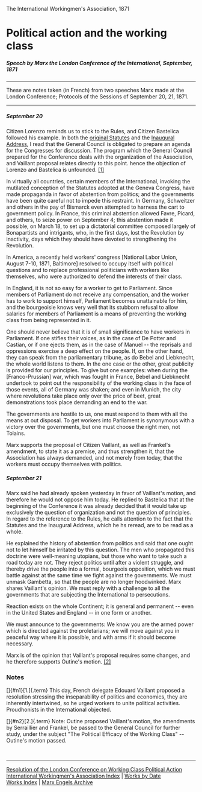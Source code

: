 The International Workingmen\'s Association, 1871

# Political action and the working class

##### Speech by Marx the London Conference of the International, September, 1871

------------------------------------------------------------------------

These are notes taken (in French) from two speeches Marx made at the
London Conference; Protocols of the Sessions of September 20, 21, 1871.

------------------------------------------------------------------------

##### September 20

Citizen Lorenzo reminds us to stick to the Rules, and Citizen Bastelica
followed his example. In both the [original
Statutes](../../../../../history/international/iwma/documents/1864/rules.htm)
and the [Inaugural Address](../../1864/10/27.htm), I read that the
General Council is obligated to prepare an agenda for the Congresses for
discussion. The program which the General Council prepared for the
Conference deals with the organization of the Association, and Vaillant
proposal relates directly to this point. hence the objection of Lorenzo
and Bastelica is unfounded. [\[1\]](#n1)

In virtually all countries, certain members of the International,
invoking the mutilated conception of the Statutes adopted at the Geneva
Congress, have made propaganda in favor of abstention from politics; and
the governments have been quite careful not to impede this restraint. In
Germany, Schweitzer and others in the pay of Bismarck even attempted to
harness the cart to government policy. In France, this criminal
abstention allowed Favre, Picard, and others, to seize power on
September 4; this abstention made it possible, on March 18, to set up a
dictatorial committee composed largely of Bonapartists and intrigants,
who, in the first days, lost the Revolution by inactivity, days which
they should have devoted to strengthening the Revolution.

In America, a recently held workers\' congress \[National Labor Union,
August 7-10, 1871, Baltimore\] resolved to occupy itself with political
questions and to replace professional politicians with workers like
themselves, who were authorized to defend the interests of their class.

In England, it is not so easy for a worker to get to Parliament. Since
members of Parliament do not receive any compensation, and the worker
has to work to support himself, Parliament becomes unattainable for him,
and the bourgeoisie knows very well that its stubborn refusal to allow
salaries for members of Parliament is a means of preventing the working
class from being represented in it.

One should never believe that it is of small significance to have
workers in Parliament. If one stifles their voices, as in the case of De
Potter and Castian, or if one ejects them, as in the case of Manuel \--
the reprisals and oppressions exercise a deep effect on the people. If,
on the other hand, they can speak from the parliamentary tribune, as do
Bebel and Liebknecht, the whole world listens to them. In the one case
or the other, great publicity is provided for our principles. To give
but one examples: when during the \[Franco-Prussian\] war, which was
fought in France, Bebel and Liebknecht undertook to point out the
responsibility of the working class in the face of those events, all of
Germany was shaken; and even in Munich, the city where revolutions take
place only over the price of beet, great demonstrations took place
demanding an end to the war.

The governments are hostile to us, one must respond to them with all the
means at out disposal. To get workers into Parliament is synonymous with
a victory over the governments, but one must choose the right men, not
Tolains.

Marx supports the proposal of Citizen Vaillant, as well as Frankel\'s
amendment, to state it as a premise, and thus strengthen it, that the
Association has always demanded, and not merely from today, that the
workers must occupy themselves with politics.

##### September 21

Marx said he had already spoken yesterday in favor of Vaillant\'s
motion, and therefore he would not oppose him today. He replied to
Bastelica that at the beginning of the Conference it was already decided
that it would take up exclusively the question of organization and not
the question of principles. In regard to the reference to the Rules, he
calls attention to the fact that the Statutes and the Inaugural Address,
which he hs reread, are to be read as a whole.

He explained the history of abstention from politics and said that one
ought not to let himself be irritated by this question. The men who
propagated this doctrine were well-meaning utopians, but those who want
to take such a road today are not. They reject politics until after a
violent struggle, and thereby drive the people into a formal, bourgeois
opposition, which we must battle against at the same time we fight
against the governments. We must unmask Gambetta, so that the people are
no longer hoodwinked. Marx shares Vaillant\'s opinion. We must reply
with a challenge to all the governments that are subjecting the
International to persecutions.

Reaction exists on the whole Continent; it is general and permanent \--
even in the United States and England \-- in one form or another.

We must announce to the governments: We know you are the armed power
which is directed against the proletarians; we will move against you in
peaceful way where it is possible, and with arms if it should become
necessary.

Marx is of the opinion that Vaillant\'s proposal requires some changes,
and he therefore supports Outine\'s motion. [\[2\]](#n2)

### Notes

[]{#n1}[1.]{.term} This day, French delegate Edouard Vaillant proposed a
resolution stressing the inseparability of politics and economics, they
are inherently intertwined, so he urged workers to unite political
activities. Proudhonists in the International objected.

[]{#n2}[2.]{.term} Note: Outine proposed Vaillant\'s motion, the
amendments by Serraillier and Frankel, be passed to the General Council
for further study, under the subject \"The Political Efficacy of the
Working Class\" \-- Outine\'s motion passed.

 

------------------------------------------------------------------------

[Resolution of the London Conference on Working Class Political
Action](politics-resolution.htm)\
[International Workingmen\'s Association
Index](../../1864/iwma/index.htm) \| [Works by
Date](../../date/index.htm#1870)\
[Works Index](../../date/index.htm) \| [Marx Engels
Archive](../../../index.htm)

